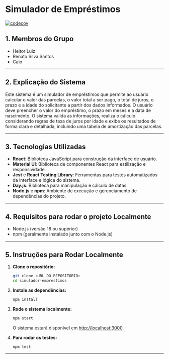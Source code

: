 # Simulador de Empréstimos

[![codecov](https://codecov.io/gh/heitorluizp/simulador-emprestimo-teste-software/branch/main/graph/badge.svg)](https://codecov.io/gh/heitorluizp/simulador-emprestimo-teste-software)

## 1. Membros do Grupo

- Heitor Luiz
- Renato Silva Santos
- Caio

---

## 2. Explicação do Sistema

Este sistema é um simulador de empréstimos que permite ao usuário calcular o valor das parcelas, o valor total a ser pago, o total de juros, o prazo e a idade do solicitante a partir dos dados informados. O usuário deve preencher o valor do empréstimo, o prazo em meses e a data de nascimento. O sistema valida as informações, realiza o cálculo considerando regras de taxa de juros por idade e exibe os resultados de forma clara e detalhada, incluindo uma tabela de amortização das parcelas.

---

## 3. Tecnologias Utilizadas

- **React**: Biblioteca JavaScript para construção da interface de usuário.
- **Material UI**: Biblioteca de componentes React para estilização e responsividade.
- **Jest** e **React Testing Library**: Ferramentas para testes automatizados da interface e lógica do sistema.
- **Day.js**: Biblioteca para manipulação e cálculo de datas.
- **Node.js** e **npm**: Ambiente de execução e gerenciamento de dependências do projeto.

---

## 4. Requisitos para rodar o projeto Localmente

- Node.js (versão 18 ou superior)
- npm (geralmente instalado junto com o Node.js)

---

## 5. Instruções para Rodar Localmente

1. **Clone o repositório:**
   ```sh
   git clone <URL_DO_REPOSITORIO>
   cd simulador-emprestimos
   ```

2. **Instale as dependências:**
   ```sh
   npm install
   ```

3. **Rode o sistema localmente:**
   ```sh
   npm start
   ```
   O sistema estará disponível em [http://localhost:3000](http://localhost:3000).

4. **Para rodar os testes:**
   ```sh
   npm test
   ```

---
